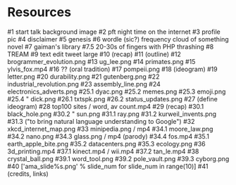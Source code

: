 # Resources

#1 start talk background image
#2 pft night time on the internet
#3 profile pic
#4 disclaimer
#5 genesis
#6 wordle (sic?) frequency cloud of something novel 
#7 gaiman's library
#7.5 20-30s of fingers with PHP thrashing
#8 TREAM
#9 text edit tweet large
#10 (recap)
#11 (outline)
#12 brogrammer_evolution.png
#13 ug_lee.png
#14 primates.png
#15 ylvis_fox.mp4
#16 ?? (oral tradition)
#17 pompeii.png
#18 (ideogram)
#19 letter.png
#20 durability.png
#21 gutenberg.png
#22 industrial_revolution.png
#23 assembly_line.png
#24 electronics_adverts.png
#25.1 dyac.png
#25.2 memes.png
#25.3 emoji.png
#25.4 " dick.png
#26.1 txtspk.png
#26.2 status_updates.png
#27 (define ideogram)
#28 top100 sites / word, av count.mp4
#29 (recap)
#30.1 black_hole.png
#30.2 " sun.png
#31.1 ray.png
#31.2 kurweil_invents.png
#31.3 ("to bring natural language understanding to Google")
#32 xkcd_internet_map.png
#33 minipedia.png / mp4
#34.1 moore_law.png
#34.2 nano.png
#34.3 glass.png / mp4 (parody)
#34.4 fos.mp4
#35.1 earth_apple_bite.png
#35.2 datacenters.png
#35.3 ecology.png
#36 3d_printing.mp4
#37.1 kinect.mp4 / wii.mp4
#37.2 tan_le.mp4
#38 crystal_ball.png
#39.1 word_tool.png
#39.2 pole_vault.png
#39.3 cyborg.png
#40 ['ama_slide%s.png' % slide_num for slide_num in range(10)]
#41 (credits, links)
